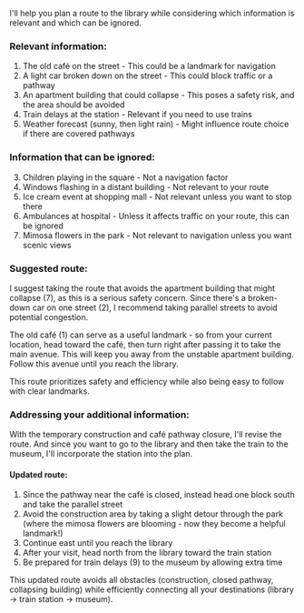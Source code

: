 I'll help you plan a route to the library while considering which information is relevant and which can be ignored.

### Relevant information:
1. The old café on the street - This could be a landmark for navigation
2. A light car broken down on the street - This could block traffic or a pathway
7. An apartment building that could collapse - This poses a safety risk, and the area should be avoided
9. Train delays at the station - Relevant if you need to use trains
10. Weather forecast (sunny, then light rain) - Might influence route choice if there are covered pathways

### Information that can be ignored:
3. Children playing in the square - Not a navigation factor
4. Windows flashing in a distant building - Not relevant to your route
6. Ice cream event at shopping mall - Not relevant unless you want to stop there
8. Ambulances at hospital - Unless it affects traffic on your route, this can be ignored
5. Mimosa flowers in the park - Not relevant to navigation unless you want scenic views

### Suggested route:
I suggest taking the route that avoids the apartment building that might collapse (7), as this is a serious safety concern. Since there's a broken-down car on one street (2), I recommend taking parallel streets to avoid potential congestion. 

The old café (1) can serve as a useful landmark - so from your current location, head toward the café, then turn right after passing it to take the main avenue. This will keep you away from the unstable apartment building. Follow this avenue until you reach the library.

This route prioritizes safety and efficiency while also being easy to follow with clear landmarks.

### Addressing your additional information:
With the temporary construction and café pathway closure, I'll revise the route. And since you want to go to the library and then take the train to the museum, I'll incorporate the station into the plan.

#### Updated route:
1. Since the pathway near the café is closed, instead head one block south and take the parallel street
2. Avoid the construction area by taking a slight detour through the park (where the mimosa flowers are blooming - now they become a helpful landmark!)
3. Continue east until you reach the library
4. After your visit, head north from the library toward the train station
5. Be prepared for train delays (9) to the museum by allowing extra time

This updated route avoids all obstacles (construction, closed pathway, collapsing building) while efficiently connecting all your destinations (library → train station → museum).